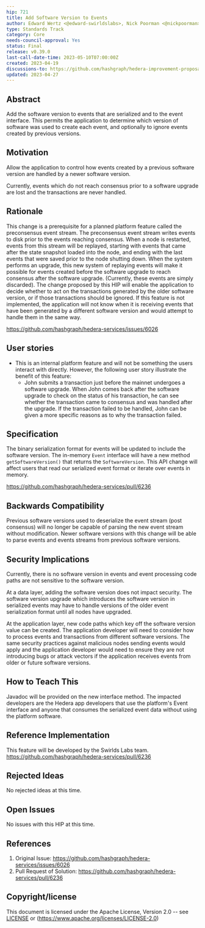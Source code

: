 ```yaml
---
hip: 721
title: Add Software Version to Events
author: Edward Wertz <@edward-swirldslabs>, Nick Poorman <@nickpoorman>
type: Standards Track
category: Core
needs-council-approval: Yes
status: Final
release: v0.39.0
last-call-date-time: 2023-05-10T07:00:00Z
created: 2023-04-19
discussions-to: https://github.com/hashgraph/hedera-improvement-proposal/discussions/720
updated: 2023-04-27
---
```


## Abstract

Add the software version to events that are serialized and to the event interface. This permits the application to
determine which version of software was used to create each event, and optionally to ignore events created by previous
versions.

## Motivation

Allow the application to control how events created by a previous software version are handled by a newer software
version.

Currently, events which do not reach consensus prior to a software upgrade are lost and the transactions are never
handled.

## Rationale

This change is a prerequisite for a planned platform feature called the preconsensus event stream. The preconsensus
event stream writes events to disk prior to the events reaching consensus. When a node is restarted, events from 
this stream will be replayed, starting with events that came after the state snapshot loaded into the node, and 
ending with the last events that were saved prior to the node shutting down. When the system performs an upgrade, 
this new system of replaying events will make it possible for events created before the software upgrade to reach 
consensus after the software upgrade. (Currently, these events are simply discarded). The change proposed by this 
HIP will enable the application to decide whether to act on the transactions generated by the older software version,
or if those transactions should be ignored. If this feature is not implemented, the application will not know when 
it is receiving events that have been generated by a different software version and would attempt to handle them in 
the same way.

https://github.com/hashgraph/hedera-services/issues/6026

## User stories

* This is an internal platform feature and will not be something the users interact with directly. However, the
  following user story illustrate the benefit of this feature:
    * John submits a transaction just before the mainnet undergoes a software upgrade. When John comes back after the
      software upgrade to check on the status of his transaction, he can see whether the transaction came to
      consensus and was handled after the upgrade. If the transaction failed to be handled, John can be given a more
      specific reasons as to why the transaction failed.

## Specification

The binary serialization format for events will be updated to include the software version. The in-memory `Event`
interface will have a new method `getSoftwareVersion()` that returns the `SoftwareVersion`. This API change will affect
users that read our serialized event format or iterate over events in memory.

https://github.com/hashgraph/hedera-services/pull/6236

## Backwards Compatibility

Previous software versions used to deserialize the event stream (post consensus) will no longer be capable of 
parsing the new event stream without modification. Newer software versions with this change will be able to
parse events and events streams from previous software versions.

## Security Implications

Currently, there is no software version in events and event processing code paths are not sensitive to the software
version.

At a data layer, adding the software version does not impact security. The software version upgrade which
introduces the software version in serialized events may have to handle versions of the older event serialization
format until all nodes have upgraded.

At the application layer, new code paths which key off the software version value can be created. The application
developer will need to consider how to process events and transactions from different software versions. The same
security practices against malicious nodes sending events would apply and the application developer would need to
ensure they are not introducing bugs or attack vectors if the application receives events from older or future
software versions.

## How to Teach This

Javadoc will be provided on the new interface method. The impacted developers are the Hedera app developers that use the
platform's Event interface and anyone that consumes the serialized event data without using the platform software.

## Reference Implementation

This feature will be developed by the Swirlds Labs team. https://github.com/hashgraph/hedera-services/pull/6236

## Rejected Ideas

No rejected ideas at this time. 

## Open Issues

No issues with this HIP at this time. 

## References

1. Original Issue: https://github.com/hashgraph/hedera-services/issues/6026
2. Pull Request of Solution: https://github.com/hashgraph/hedera-services/pull/6236

## Copyright/license

This document is licensed under the Apache License, Version 2.0 -- see [LICENSE](../LICENSE)
or (https://www.apache.org/licenses/LICENSE-2.0)
